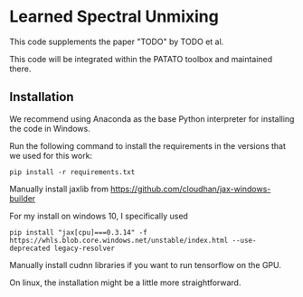 # Learned Spectral Unmixing

This code supplements the paper "TODO" by TODO et al.

This code will be integrated within the PATATO toolbox and maintained there.


## Installation

We recommend using Anaconda as the base Python interpreter
for installing the code in Windows.

Run the following command to install the requirements in the versions
that we used for this work:

    pip install -r requirements.txt

Manually install jaxlib from https://github.com/cloudhan/jax-windows-builder

For my install on windows 10, I specifically used

    pip install "jax[cpu]===0.3.14" -f https://whls.blob.core.windows.net/unstable/index.html --use-deprecated legacy-resolver

Manually install cudnn libraries if you want to run tensorflow on the GPU.

On linux, the installation might be a little more straightforward.